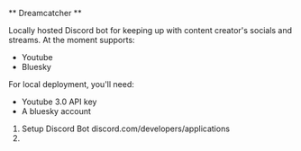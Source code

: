 ** Dreamcatcher **

Locally hosted Discord bot for keeping up with content creator's socials and streams.
At the moment supports:
- Youtube
- Bluesky

For local deployment, you'll need:
- Youtube 3.0 API key
- A bluesky account

1. Setup Discord Bot discord.com/developers/applications
2. 